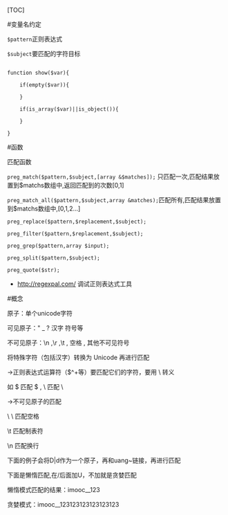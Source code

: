 [TOC]

#变量名约定

`$pattern`正则表达式

`$subject`要匹配的字符目标

```

function show($var){

    if(empty($var)){

    }

    if(is_array($var)||is_object()){

    }

}

```



#函数

匹配函数

`preg_match($pattern,$subject,[array &$matches]);` 只匹配一次,匹配结果放置到$matchs数组中,返回匹配到的次数[0,1]

`preg_match_all($pattern,$subject,array &matches);`匹配所有,匹配结果放置到$matchs数组中,[0,1,2...]





`preg_replace($pattern,$replacement,$subject);`

`preg_filter($pattern,$replacement,$subject);`

`preg_grep($pattern,array $input);`

`preg_split($pattern,$subject);`

`preg_quote($str);`

* http://regexpal.com/ 调试正则表达式工具

#概念

原子：单个unicode字符

可见原子：" _ ? 汉字 符号等

不可见原子：\n ,\r ,\t , 空格 , 其他不可见符号

将特殊字符（包括汉字）转换为 Unicode 再进行匹配



->正则表达式运算符（$^\+等）要匹配它们的字符，要用 \ 转义

如 \$ 匹配 $ , \\ 匹配 \

->不可见原子的匹配

\ \ 匹配空格

\t 匹配制表符

\n 匹配换行


下面的例子会将D|d作为一个原子，再和uang~链接，再进行匹配

下面是懒惰匹配,在/后面加U，不加就是贪婪匹配

懒惰模式匹配的结果：imooc__123

贪婪模式：imooc__123123123123123123
